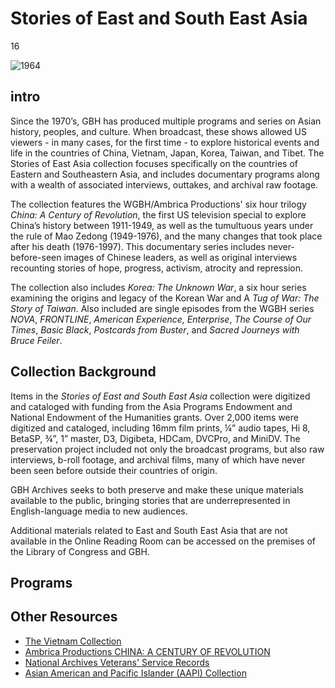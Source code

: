 # Stories of East and South East Asia

16

![]( https://s3.amazonaws.com/openvault.wgbh.org/special_collections/1964/1964.jpg "1964")

## intro

Since the 1970’s, GBH has produced multiple programs and series on Asian history, peoples, and culture. When broadcast, these shows allowed US viewers - in many cases, for the first time - to explore historical events and life in the countries of China, Vietnam, Japan, Korea, Taiwan, and Tibet. The Stories of East Asia collection focuses specifically on the countries of Eastern and Southeastern Asia, and includes documentary programs along with a wealth of associated interviews, outtakes, and archival raw footage.

The collection features the WGBH/Ambrica Productions' six hour trilogy *China: A Century of Revolution*, the first US television special to explore China’s history between 1911-1949, as well as the tumultuous years under the rule of Mao Zedong (1949-1976), and the many changes that took place after his death (1976-1997). This documentary series includes never-before-seen images of Chinese leaders, as well as original interviews recounting stories of hope, progress, activism, atrocity and repression.  

The collection also includes *Korea: The Unknown War*, a six hour series examining the origins and legacy of the Korean War and A *Tug of War: The Story of Taiwan*.  Also included are single episodes from the WGBH series *NOVA*, *FRONTLINE*, *American Experience, Enterprise*, *The Course of Our Times*, *Basic Black*, *Postcards from Buster*, and *Sacred Journeys with Bruce Feiler*. 


## Collection Background

Items in the *Stories of East and South East Asia* collection were digitized and cataloged with funding from the Asia Programs Endowment and National Endowment of the Humanities grants. Over 2,000 items were digitized and cataloged, including 16mm film prints, ¼” audio tapes, Hi 8, BetaSP, ¾”, 1” master, D3, Digibeta, HDCam, DVCPro, and MiniDV. The preservation project included not only the broadcast programs, but also raw interviews, b-roll footage, and archival films, many of which have never been seen before outside their countries of origin. 

GBH Archives seeks to both preserve and make these unique materials available to the public, bringing stories that are underrepresented in English-language media to new audiences.

Additional materials related to East and South East Asia that are not available in the Online Reading Room can be accessed on the premises of the Library of Congress and GBH.

## Programs

[](http://localhost:3000/catalog?f[special_collection_tags][]=asia-programs)

## Other Resources

- [The Vietnam Collection](https://openvault.wgbh.org/collections/vietnam/interviews)
- [Ambrica Productions CHINA: A CENTURY OF REVOLUTION](https://ambrica.com/china-a-century-of-revolution/)
- [National Archives Veterans' Service Records](https://www.archives.gov/veterans)
- [Asian American and Pacific Islander (AAPI) Collection](https://americanarchive.org/special_collections/aapi-collection)